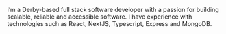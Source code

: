 I’m a Derby-based full stack software developer with a passion for building scalable, reliable and accessible software. I have experience with technologies such as React, NextJS, Typescript, Express and MongoDB.
